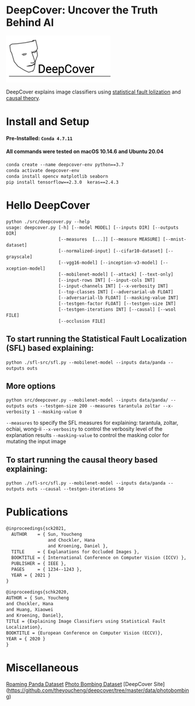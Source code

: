 # DeepCover: Uncover the Truth Behind AI

![alt text](images/deepcover-logo.png)

DeepCover explains image classifiers using [statistical fault lolization](https://www.ecva.net/papers/eccv_2020/papers_ECCV/papers/123730392.pdf) and 
[causal theory](https://openaccess.thecvf.com/content/ICCV2021/papers/Chockler_Explanations_for_Occluded_Images_ICCV_2021_paper.pdf).

# Install and Setup
#### Pre-Installed: `Conda 4.7.11`
#### All commands were tested on macOS 10.14.6 and Ubuntu 20.04
```
conda create --name deepcover-env python==3.7
conda activate deepcover-env
conda install opencv matplotlib seaborn
pip install tensorflow==2.3.0  keras==2.4.3
```

# Hello DeepCover
```
python ./src/deepcover.py --help
usage: deepcover.py [-h] [--model MODEL] [--inputs DIR] [--outputs DIR]
                    [--measures  [...]] [--measure MEASURE] [--mnist-dataset]
                    [--normalized-input] [--cifar10-dataset] [--grayscale]
                    [--vgg16-model] [--inception-v3-model] [--xception-model]
                    [--mobilenet-model] [--attack] [--text-only]
                    [--input-rows INT] [--input-cols INT]
                    [--input-channels INT] [--x-verbosity INT]
                    [--top-classes INT] [--adversarial-ub FLOAT]
                    [--adversarial-lb FLOAT] [--masking-value INT]
                    [--testgen-factor FLOAT] [--testgen-size INT]
                    [--testgen-iterations INT] [--causal] [--wsol FILE]
                    [--occlusion FILE]
```


## To start running the Statistical Fault Localization (SFL) based explaining:
```
python ./sfl-src/sfl.py --mobilenet-model --inputs data/panda --outputs outs
```

## More options
```
python src/deepcover.py --mobilenet-model --inputs data/panda/ --outputs outs --testgen-size 200 --measures tarantula zoltar --x-verbosity 1 --masking-value 0
```
`--measures`      to specify the SFL measures for explaining: tarantula, zoltar, ochiai, wong-ii
`--x-verbosity`   to control the verbosity level of the explanation results
`--masking-value` to control the masking color for mutating the input image


## To start running the causal theory based explaining:
```
python ./sfl-src/sfl.py --mobilenet-model --inputs data/panda --outputs outs --causal --testgen-iterations 50
```

# Publications
```
@inproceedings{sck2021,
  AUTHOR    = { Sun, Youcheng
                and Chockler, Hana
                and Kroening, Daniel },
  TITLE     = { Explanations for Occluded Images },
  BOOKTITLE = { International Conference on Computer Vision (ICCV) },
  PUBLISHER = { IEEE },
  PAGES     = { 1234--1243 },
  YEAR = { 2021 }
}
```
```
@inproceedings{schk2020,
AUTHOR = { Sun, Youcheng
and Chockler, Hana
and Huang, Xiaowei
and Kroening, Daniel},
TITLE = {Explaining Image Classifiers using Statistical Fault Localization},
BOOKTITLE = {European Conference on Computer Vision (ECCV)},
YEAR = { 2020 }
}
```

# Miscellaneous
[Roaming Panda Dataset](https://github.com/theyoucheng/deepcover/tree/master/roaming-panda/)
[Photo Bombing Dataset](https://github.com/theyoucheng/deepcover/tree/master/data/photobombing/)
[DeepCover Site] (https://github.com/theyoucheng/deepcover/tree/master/data/photobombing)
